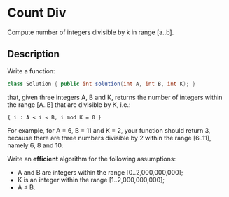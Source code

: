 # Count Div
Compute number of integers divisible by k in range [a..b].

## Description
Write a function:
```java
class Solution { public int solution(int A, int B, int K); }
```

that, given three integers A, B and K, returns the number of integers within the range [A..B] that are divisible by K, i.e.:

    { i : A ≤ i ≤ B, i mod K = 0 }

For example, for A = 6, B = 11 and K = 2, your function should return 3, because there are three numbers divisible by 2 within the range [6..11], namely 6, 8 and 10.

Write an **efficient** algorithm for the following assumptions:
- A and B are integers within the range [0..2,000,000,000]; 
- K is an integer within the range [1..2,000,000,000]; 
- A ≤ B.